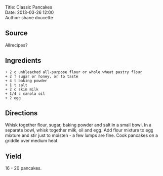 Title: Classic Pancakes  
Date: 2013-03-26 12:00  
Author: shane doucette  


## Source
Allrecipes?


## Ingredients
~~~~
+ 2 c unbleached all-purpose flour or whole wheat pastry flour
+ 2 T sugar or honey, or to taste
+ 4 t baking powder
+ 1 t salt
+ 2 c skim milk
+ 1/4 c canola oil
+ 2 egg
~~~~


## Directions
Whisk together flour, sugar, baking powder and salt in a small bowl. In a 
separate bowl, whisk together milk, oil and egg. Add flour mixture to 
egg mixture and stir just to moisten - a few lumps are fine. Cook pancakes on 
a griddle over medium heat.


## Yield
16 - 20 pancakes.


